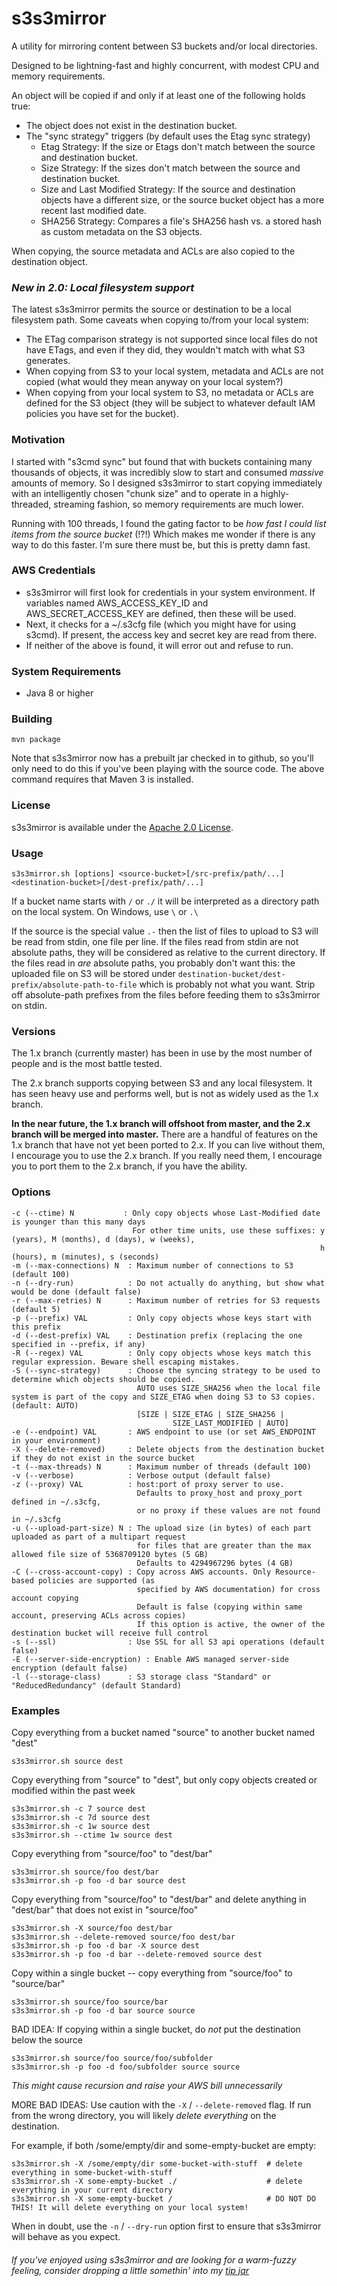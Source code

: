 s3s3mirror
==========

A utility for mirroring content between S3 buckets and/or local directories. 

Designed to be lightning-fast and highly concurrent, with modest CPU and memory requirements.

An object will be copied if and only if at least one of the following holds true:

* The object does not exist in the destination bucket.
* The "sync strategy" triggers (by default uses the Etag sync strategy)
    * Etag Strategy: If the size or Etags don't match between the source and destination bucket.
    * Size Strategy: If the sizes don't match between the source and destination bucket.
    * Size and Last Modified Strategy: If the source and destination objects have a different size, or the source bucket object has a more recent last modified date.
    * SHA256 Strategy: Compares a file's SHA256 hash vs. a stored hash as custom metadata on the S3 objects. 

When copying, the source metadata and ACLs are also copied to the destination object.

### *New in 2.0: Local filesystem support*

The latest s3s3mirror permits the source or destination to be a local filesystem path. Some caveats when copying to/from your local system: 

* The ETag comparison strategy is not supported since local files do not have ETags, and even if they did, they wouldn't match with what S3 generates.
* When copying from S3 to your local system, metadata and ACLs are not copied (what would they mean anyway on your local system?)
* When copying from your local system to S3, no metadata or ACLs are defined for the S3 object (they will be subject to whatever default IAM policies you have set for the bucket).

### Motivation

I started with "s3cmd sync" but found that with buckets containing many thousands of objects, it was incredibly slow
to start and consumed *massive* amounts of memory. So I designed s3s3mirror to start copying immediately with an intelligently
chosen "chunk size" and to operate in a highly-threaded, streaming fashion, so memory requirements are much lower.

Running with 100 threads, I found the gating factor to be *how fast I could list items from the source bucket* (!?!)
Which makes me wonder if there is any way to do this faster. I'm sure there must be, but this is pretty damn fast.

### AWS Credentials

* s3s3mirror will first look for credentials in your system environment. If variables named AWS\_ACCESS\_KEY\_ID and AWS\_SECRET\_ACCESS\_KEY are defined, then these will be used.
* Next, it checks for a ~/.s3cfg file (which you might have for using s3cmd). If present, the access key and secret key are read from there.
* If neither of the above is found, it will error out and refuse to run.

### System Requirements

* Java 8 or higher

### Building

    mvn package

Note that s3s3mirror now has a prebuilt jar checked in to github, so you'll only need to do this if you've been playing with the source code.
The above command requires that Maven 3 is installed.

### License

s3s3mirror is available under the [Apache 2.0 License](https://www.apache.org/licenses/LICENSE-2.0).

### Usage

    s3s3mirror.sh [options] <source-bucket>[/src-prefix/path/...] <destination-bucket>[/dest-prefix/path/...]

If a bucket name starts with `/` or `./` it will be interpreted as a directory path on the local system. On Windows, use `\` or `.\`

If the source is the special value `.-` then the list of files to upload to S3 will be read from stdin, one file per line.
If the files read from stdin are not absolute paths, they will be considered as relative to the current directory.
If the files read in *are* absolute paths, you probably don't want this: the uploaded file on S3 will be stored under
`destination-bucket/dest-prefix/absolute-path-to-file` which is probably not what you want. Strip off absolute-path prefixes from the
files before feeding them to s3s3mirror on stdin.

### Versions

The 1.x branch (currently master) has been in use by the most number of people and is the most battle tested.

The 2.x branch supports copying between S3 and any local filesystem. It has seen heavy use and performs well, but is not as widely used as the 1.x branch.

**In the near future, the 1.x branch will offshoot from master, and the 2.x branch will be merged into master.** There are a handful of features
on the 1.x branch that have not yet been ported to 2.x. If you can live without them, I encourage you to use the 2.x branch. If you really need them,
I encourage you to port them to the 2.x branch, if you have the ability.

### Options

    -c (--ctime) N           : Only copy objects whose Last-Modified date is younger than this many days
                               For other time units, use these suffixes: y (years), M (months), d (days), w (weeks),
                                                                         h (hours), m (minutes), s (seconds)
    -m (--max-connections) N  : Maximum number of connections to S3 (default 100)
    -n (--dry-run)            : Do not actually do anything, but show what would be done (default false)
    -r (--max-retries) N      : Maximum number of retries for S3 requests (default 5)
    -p (--prefix) VAL         : Only copy objects whose keys start with this prefix
    -d (--dest-prefix) VAL    : Destination prefix (replacing the one specified in --prefix, if any)
    -R (--regex) VAL          : Only copy objects whose keys match this regular expression. Beware shell escaping mistakes.
    -S (--sync-strategy)      : Choose the syncing strategy to be used to determine which objects should be copied.
                                AUTO uses SIZE_SHA256 when the local file system is part of the copy and SIZE_ETAG when doing S3 to S3 copies. (default: AUTO)
                                [SIZE | SIZE_ETAG | SIZE_SHA256 | 
                                        SIZE_LAST_MODIFIED | AUTO]
    -e (--endpoint) VAL       : AWS endpoint to use (or set AWS_ENDPOINT in your environment)
    -X (--delete-removed)     : Delete objects from the destination bucket if they do not exist in the source bucket
    -t (--max-threads) N      : Maximum number of threads (default 100)
    -v (--verbose)            : Verbose output (default false)
    -z (--proxy) VAL          : host:port of proxy server to use.
                                Defaults to proxy_host and proxy_port defined in ~/.s3cfg,
                                or no proxy if these values are not found in ~/.s3cfg
    -u (--upload-part-size) N : The upload size (in bytes) of each part uploaded as part of a multipart request
                                for files that are greater than the max allowed file size of 5368709120 bytes (5 GB)
                                Defaults to 4294967296 bytes (4 GB)
    -C (--cross-account-copy) : Copy across AWS accounts. Only Resource-based policies are supported (as
                                specified by AWS documentation) for cross account copying
                                Default is false (copying within same account, preserving ACLs across copies)
                                If this option is active, the owner of the destination bucket will receive full control                                
    -s (--ssl)                : Use SSL for all S3 api operations (default false)
    -E (--server-side-encryption) : Enable AWS managed server-side encryption (default false)
    -l (--storage-class)      : S3 storage class "Standard" or "ReducedRedundancy" (default Standard)


### Examples

Copy everything from a bucket named "source" to another bucket named "dest"

    s3s3mirror.sh source dest

Copy everything from "source" to "dest", but only copy objects created or modified within the past week

    s3s3mirror.sh -c 7 source dest
    s3s3mirror.sh -c 7d source dest
    s3s3mirror.sh -c 1w source dest
    s3s3mirror.sh --ctime 1w source dest

Copy everything from "source/foo" to "dest/bar"

    s3s3mirror.sh source/foo dest/bar
    s3s3mirror.sh -p foo -d bar source dest

Copy everything from "source/foo" to "dest/bar" and delete anything in "dest/bar" that does not exist in "source/foo"

    s3s3mirror.sh -X source/foo dest/bar
    s3s3mirror.sh --delete-removed source/foo dest/bar
    s3s3mirror.sh -p foo -d bar -X source dest
    s3s3mirror.sh -p foo -d bar --delete-removed source dest

Copy within a single bucket -- copy everything from "source/foo" to "source/bar"

    s3s3mirror.sh source/foo source/bar
    s3s3mirror.sh -p foo -d bar source source

BAD IDEA: If copying within a single bucket, do *not* put the destination below the source

    s3s3mirror.sh source/foo source/foo/subfolder
    s3s3mirror.sh -p foo -d foo/subfolder source source
*This might cause recursion and raise your AWS bill unnecessarily*

MORE BAD IDEAS: Use caution with the `-X` / `--delete-removed` flag. If run from the wrong directory, you will likely *delete everything* on the destination.

For example, if both /some/empty/dir and some-empty-bucket are empty:

    s3s3mirror.sh -X /some/empty/dir some-bucket-with-stuff  # delete everything in some-bucket-with-stuff
    s3s3mirror.sh -X some-empty-bucket ./                    # delete everything in your current directory
    s3s3mirror.sh -X some-empty-bucket /                     # DO NOT DO THIS! It will delete everything on your local system!

When in doubt, use the `-n` / `--dry-run` option first to ensure that s3s3mirror will behave as you expect.

###### If you've enjoyed using s3s3mirror and are looking for a warm-fuzzy feeling, consider dropping a little somethin' into my [tip jar](https://cobbzilla.org/tipjar.html)
